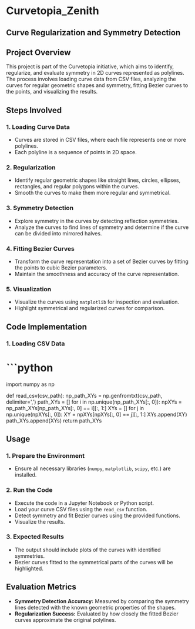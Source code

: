 # Curvetopia_Zenith

## Curve Regularization and Symmetry Detection

## Project Overview

This project is part of the Curvetopia initiative, which aims to identify, regularize, and evaluate symmetry in 2D curves represented as polylines. The process involves loading curve data from CSV files, analyzing the curves for regular geometric shapes and symmetry, fitting Bezier curves to the points, and visualizing the results.

## Steps Involved

### 1. Loading Curve Data
- Curves are stored in CSV files, where each file represents one or more polylines.
- Each polyline is a sequence of points in 2D space.

### 2. Regularization
- Identify regular geometric shapes like straight lines, circles, ellipses, rectangles, and regular polygons within the curves.
- Smooth the curves to make them more regular and symmetrical.

### 3. Symmetry Detection
- Explore symmetry in the curves by detecting reflection symmetries.
- Analyze the curves to find lines of symmetry and determine if the curve can be divided into mirrored halves.

### 4. Fitting Bezier Curves
- Transform the curve representation into a set of Bezier curves by fitting the points to cubic Bezier parameters.
- Maintain the smoothness and accuracy of the curve representation.

### 5. Visualization
- Visualize the curves using `matplotlib` for inspection and evaluation.
- Highlight symmetrical and regularized curves for comparison.

## Code Implementation

### 1. Loading CSV Data
# ```python
import numpy as np

def read_csv(csv_path):
    np_path_XYs = np.genfromtxt(csv_path, delimiter=',')
    path_XYs = []
    for i in np.unique(np_path_XYs[:, 0]):
        npXYs = np_path_XYs[np_path_XYs[:, 0] == i][:, 1:]
        XYs = []
        for j in np.unique(npXYs[:, 0]):
            XY = npXYs[npXYs[:, 0] == j][:, 1:]
            XYs.append(XY)
        path_XYs.append(XYs)
    return path_XYs 

## Usage

### 1. Prepare the Environment
- Ensure all necessary libraries (`numpy`, `matplotlib`, `scipy`, etc.) are installed.

### 2. Run the Code
- Execute the code in a Jupyter Notebook or Python script.
- Load your curve CSV files using the `read_csv` function.
- Detect symmetry and fit Bezier curves using the provided functions.
- Visualize the results.

### 3. Expected Results
- The output should include plots of the curves with identified symmetries.
- Bezier curves fitted to the symmetrical parts of the curves will be highlighted.

## Evaluation Metrics

- **Symmetry Detection Accuracy:** Measured by comparing the symmetry lines detected with the known geometric properties of the shapes.
- **Regularization Success:** Evaluated by how closely the fitted Bezier curves approximate the original polylines.

